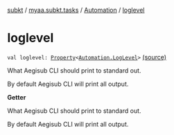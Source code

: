 [subkt](../../index.md) / [myaa.subkt.tasks](../index.md) / [Automation](index.md) / [loglevel](./loglevel.md)

# loglevel

`val loglevel: `[`Property`](https://docs.gradle.org/current/javadoc/org/gradle/api/provider/Property.html)`<`[`Automation.LogLevel`](-log-level/index.md)`>` [(source)](https://github.com/Myaamori/SubKt/blob/0.1.11/src/main/kotlin/myaa/subkt/tasks/asstasks.kt#L698)

What Aegisub CLI should print to standard out.

By default Aegisub CLI will print all output.

**Getter**

What Aegisub CLI should print to standard out.

By default Aegisub CLI will print all output.

